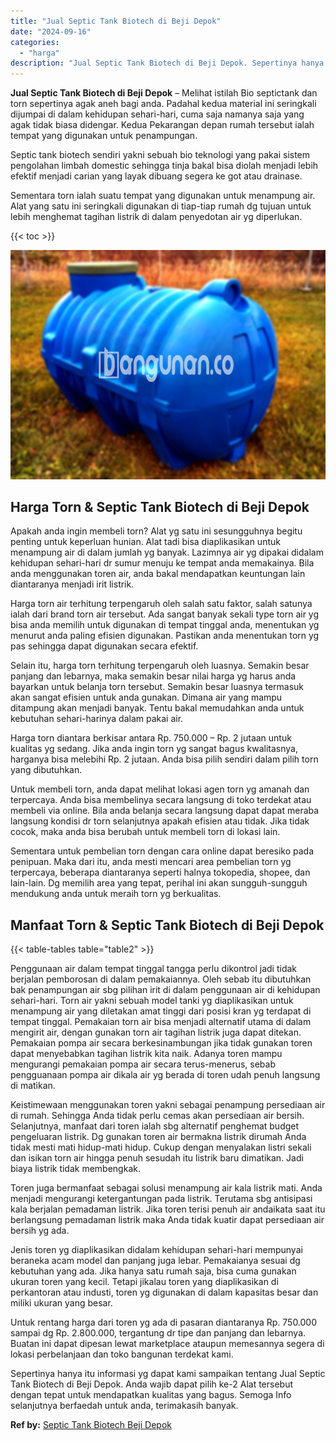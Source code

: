 ```yaml
---
title: "Jual Septic Tank Biotech di Beji Depok"
date: "2024-09-16"
categories: 
  - "harga"
description: "Jual Septic Tank Biotech di Beji Depok. Sepertinya hanya itu informasi yg dapat kami sampaikan tentang Jual Septic Tank Biotech di Beji Depok. Anda wajib dap..."
---
```


**Jual Septic Tank Biotech di Beji Depok** – Melihat istilah Bio septictank dan torn sepertinya agak aneh bagi anda. Padahal kedua material ini seringkali dijumpai di dalam kehidupan sehari-hari, cuma saja namanya saja yang agak tidak biasa didengar. Kedua Pekarangan depan rumah tersebut ialah tempat yang digunakan untuk penampungan.

Septic tank biotech sendiri yakni sebuah bio teknologi yang pakai sistem pengolahan limbah domestic sehingga tinja bakal bisa diolah menjadi lebih efektif menjadi carian yang layak dibuang segera ke got atau drainase.

Sementara torn ialah suatu tempat yang digunakan untuk menampung air. Alat yang satu ini seringkali digunakan di tiap-tiap rumah dg tujuan untuk lebih menghemat tagihan listrik di dalam penyedotan air yg diperlukan.

{{< toc >}}

![Jual Septic Tank Biotech di Beji Depok](/images/jual-bio-septictank-01.png)

## Harga Torn & Septic Tank Biotech di Beji Depok

Apakah anda ingin membeli torn? Alat yg satu ini sesungguhnya begitu penting untuk keperluan hunian. Alat tadi bisa diaplikasikan untuk menampung air di dalam jumlah yg banyak. Lazimnya air yg dipakai didalam kehidupan sehari-hari dr sumur menuju ke tempat anda memakainya. Bila anda menggunakan toren air, anda bakal mendapatkan keuntungan lain diantaranya menjadi irit listrik.

Harga torn air terhitung terpengaruh oleh salah satu faktor, salah satunya ialah dari brand torn air tersebut. Ada sangat banyak sekali type torn air yg bisa anda memilih untuk digunakan di tempat tinggal anda, menentukan yg menurut anda paling efisien digunakan. Pastikan anda menentukan torn yg pas sehingga dapat digunakan secara efektif.

Selain itu, harga torn terhitung terpengaruh oleh luasnya. Semakin besar panjang dan lebarnya, maka semakin besar nilai harga yg harus anda bayarkan untuk belanja torn tersebut. Semakin besar luasnya termasuk akan sangat efisien untuk anda gunakan. Dimana air yang mampu ditampung akan menjadi banyak. Tentu bakal memudahkan anda untuk kebutuhan sehari-harinya dalam pakai air.

Harga torn diantara berkisar antara Rp. 750.000 – Rp. 2 jutaan untuk kualitas yg sedang. Jika anda ingin torn yg sangat bagus kwalitasnya, harganya bisa melebihi Rp. 2 jutaan. Anda bisa pilih sendiri dalam pilih torn yang dibutuhkan.

Untuk membeli torn, anda dapat melihat lokasi agen torn yg amanah dan terpercaya. Anda bisa membelinya secara langsung di toko terdekat atau membeli via online. Bila anda belanja secara langsung dapat dapat meraba langsung kondisi dr torn selanjutnya apakah efisien atau tidak. Jika tidak cocok, maka anda bisa berubah untuk membeli torn di lokasi lain.

Sementara untuk pembelian torn dengan cara online dapat beresiko pada penipuan. Maka dari itu, anda mesti mencari area pembelian torn yg terpercaya, beberapa diantaranya seperti halnya tokopedia, shopee, dan lain-lain. Dg memilih area yang tepat, perihal ini akan sungguh-sungguh mendukung anda untuk meraih torn yg berkualitas.

## Manfaat Torn & Septic Tank Biotech di Beji Depok

{{< table-tables table="table2" >}}

Penggunaan air dalam tempat tinggal tangga perlu dikontrol jadi tidak berjalan pemborosan di dalam pemakaiannya. Oleh sebab itu dibutuhkan bak penampungan air sbg pilihan irit di dalam penggunaan air di kehidupan sehari-hari. Torn air yakni sebuah model tanki yg diaplikasikan untuk menampung air yang diletakan amat tinggi dari posisi kran yg terdapat di tempat tinggal. Pemakaian torn air bisa menjadi alternatif utama di dalam mengirit air, dengan gunakan torn air tagihan listrik juga dapat ditekan. Pemakaian pompa air secara berkesinambungan jika tidak gunakan toren dapat menyebabkan tagihan listrik kita naik. Adanya toren mampu mengurangi pemakaian pompa air secara terus-menerus, sebab pengguanaan pompa air dikala air yg berada di toren udah penuh langsung di matikan.

Keistimewaan menggunakan toren yakni sebagai penampung persediaan air di rumah. Sehingga Anda tidak perlu cemas akan persediaan air bersih. Selanjutnya, manfaat dari toren ialah sbg alternatif penghemat budget pengeluaran listrik. Dg gunakan toren air bermakna listrik dirumah Anda tidak mesti mati hidup-mati hidup. Cukup dengan menyalakan listri sekali dan isikan torn air hingga penuh sesudah itu listrik baru dimatikan. Jadi biaya listrik tidak membengkak.

Toren juga bermanfaat sebagai solusi menampung air kala listrik mati. Anda menjadi mengurangi ketergantungan pada listrik. Terutama sbg antisipasi kala berjalan pemadaman listrik. Jika toren terisi penuh air andaikata saat itu berlangsung pemadaman listrik maka Anda tidak kuatir dapat persediaan air bersih yg ada.

Jenis toren yg diaplikasikan didalam kehidupan sehari-hari mempunyai beraneka acam model dan panjang juga lebar. Pemakaianya sesuai dg kebutuhan yang ada. Jika hanya satu rumah saja, bisa cuma gunakan ukuran toren yang kecil. Tetapi jikalau toren yang diaplikasikan di perkantoran atau industi, toren yg digunakan di dalam kapasitas besar dan miliki ukuran yang besar.

Untuk rentang harga dari toren yg ada di pasaran diantaranya Rp. 750.000 sampai dg Rp. 2.800.000, tergantung dr tipe dan panjang dan lebarnya. Buatan ini dapat dipesan lewat marketplace ataupun memesannya segera di lokasi perbelanjaan dan toko bangunan terdekat kami.

Sepertinya hanya itu informasi yg dapat kami sampaikan tentang Jual Septic Tank Biotech di Beji Depok. Anda wajib dapat pilih ke-2 Alat tersebut dengan tepat untuk mendapatkan kualitas yang bagus. Semoga Info selanjutnya berfaedah untuk anda, terimakasih banyak.

**Ref by:** [Septic Tank Biotech Beji Depok](https://id.wikipedia.org/wiki/Septic)
